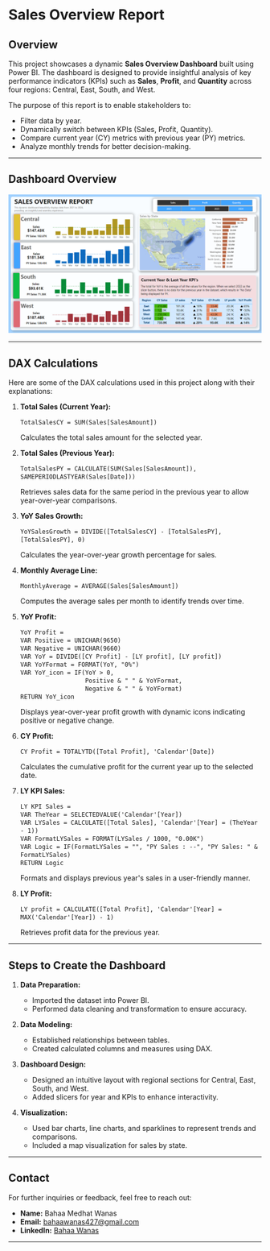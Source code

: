 # Sales Overview Report

## Overview
This project showcases a dynamic **Sales Overview Dashboard** built using Power BI. The dashboard is designed to provide insightful analysis of key performance indicators (KPIs) such as **Sales**, **Profit**, and **Quantity** across four regions: Central, East, South, and West. 

The purpose of this report is to enable stakeholders to:
- Filter data by year.
- Dynamically switch between KPIs (Sales, Profit, Quantity).
- Compare current year (CY) metrics with previous year (PY) metrics.
- Analyze monthly trends for better decision-making.

---

## Dashboard Overview
![Sales Overview Dashboard](SalesReport.png)

---

## DAX Calculations
Here are some of the DAX calculations used in this project along with their explanations:

1. **Total Sales (Current Year):**
   ```DAX
   TotalSalesCY = SUM(Sales[SalesAmount])
   ```
   Calculates the total sales amount for the selected year.

2. **Total Sales (Previous Year):**
   ```DAX
   TotalSalesPY = CALCULATE(SUM(Sales[SalesAmount]), SAMEPERIODLASTYEAR(Sales[Date]))
   ```
   Retrieves sales data for the same period in the previous year to allow year-over-year comparisons.

3. **YoY Sales Growth:**
   ```DAX
   YoYSalesGrowth = DIVIDE([TotalSalesCY] - [TotalSalesPY], [TotalSalesPY], 0)
   ```
   Calculates the year-over-year growth percentage for sales.

4. **Monthly Average Line:**
   ```DAX
   MonthlyAverage = AVERAGE(Sales[SalesAmount])
   ```
   Computes the average sales per month to identify trends over time.

5. **YoY Profit:**
   ```DAX
   YoY Profit = 
   VAR Positive = UNICHAR(9650)
   VAR Negative = UNICHAR(9660)
   VAR YoY = DIVIDE([CY Profit] - [LY profit], [LY profit]) 
   VAR YoYFormat = FORMAT(YoY, "0%")
   VAR YoY_icon = IF(YoY > 0, 
                     Positive & " " & YoYFormat,
                     Negative & " " & YoYFormat)
   RETURN YoY_icon
   ```
   Displays year-over-year profit growth with dynamic icons indicating positive or negative change.

6. **CY Profit:**
   ```DAX
   CY Profit = TOTALYTD([Total Profit], 'Calendar'[Date]) 
   ```
   Calculates the cumulative profit for the current year up to the selected date.

7. **LY KPI Sales:**
   ```DAX
   LY KPI Sales = 
   VAR TheYear = SELECTEDVALUE('Calendar'[Year])
   VAR LYSales = CALCULATE([Total Sales], 'Calendar'[Year] = (TheYear - 1))
   VAR FormatLYSales = FORMAT(LYSales / 1000, "0.00K")
   VAR Logic = IF(FormatLYSales = "", "PY Sales : --", "PY Sales: " & FormatLYSales)
   RETURN Logic
   ```
   Formats and displays previous year's sales in a user-friendly manner.

8. **LY Profit:**
   ```DAX
   LY profit = CALCULATE([Total Profit], 'Calendar'[Year] = MAX('Calendar'[Year]) - 1) 
   ```
   Retrieves profit data for the previous year.

---

## Steps to Create the Dashboard

1. **Data Preparation:**
   - Imported the dataset into Power BI.
   - Performed data cleaning and transformation to ensure accuracy.

2. **Data Modeling:**
   - Established relationships between tables.
   - Created calculated columns and measures using DAX.

3. **Dashboard Design:**
   - Designed an intuitive layout with regional sections for Central, East, South, and West.
   - Added slicers for year and KPIs to enhance interactivity.

4. **Visualization:**
   - Used bar charts, line charts, and sparklines to represent trends and comparisons.
   - Included a map visualization for sales by state.

---

## Contact
For further inquiries or feedback, feel free to reach out:

- **Name:** Bahaa Medhat Wanas  
- **Email:** bahaawanas427@gmail.com  
- **LinkedIn:** [Bahaa Wanas](https://www.linkedin.com/in/bahaa-wanas-9797b923a)
---
